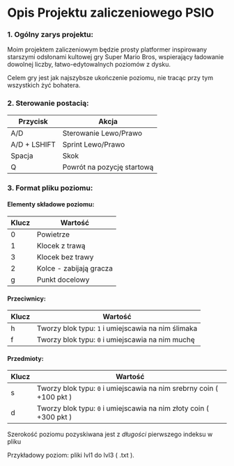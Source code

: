 
# Opis Projektu zaliczeniowego PSIO


### 1. Ogólny zarys projektu:
Moim projektem zaliczeniowym będzie prosty platformer inspirowany starszymi odsłonami kultowej gry Super Mario Bros, wspierający ładowanie dowolnej liczby, łatwo-edytowalnych poziomów z dysku.

Celem gry jest jak najszybsze ukończenie poziomu, nie tracąc przy tym wszystkich żyć bohatera.



### 2. Sterowanie postacią:

| Przycisk     | Akcja                      |
| ------------ | -------------------------- |
| A/D          | Sterowanie Lewo/Prawo      |
| A/D + LSHIFT | Sprint Lewo/Prawo          |
| Spacja       | Skok                       |
| Q            | Powrót na pozycję startową |



### 3. Format pliku poziomu:

#### Elementy składowe poziomu:

| Klucz | Wartość                 |
| ----- | ----------------------- |
| 0     | Powietrze               |
| 1     | Klocek z trawą          |
| 3     | Klocek bez trawy        |
| 2     | Kolce - zabijają gracza |
| g     | Punkt docelowy          |



#### Przeciwnicy:

| Klucz | Wartość                                            |
| ----- | -------------------------------------------------- |
| h     | Tworzy blok typu: `1` i umiejscawia na nim ślimaka |
| f     | Tworzy blok typu: `0` i umiejscawia na nim muchę   |



#### Przedmioty:

| Klucz | Wartość                                                      |
| ----- | ------------------------------------------------------------ |
| s     | Tworzy blok typu: `0` i umiejscawia na nim srebrny coin ( +100 pkt ) |
| d     | Tworzy blok typu: `0` i umiejscawia na nim złoty coin ( +300 pkt ) |



Szerokość poziomu pozyskiwana jest z *długości* pierwszego indeksu w pliku

Przykładowy poziom: pliki lvl1 do lvl3 ( .txt ).